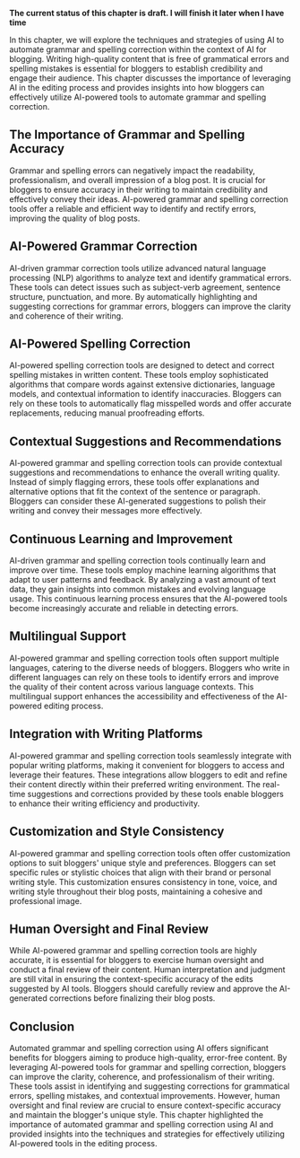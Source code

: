 **The current status of this chapter is draft. I will finish it later when I have time**

In this chapter, we will explore the techniques and strategies of using AI to automate grammar and spelling correction within the context of AI for blogging. Writing high-quality content that is free of grammatical errors and spelling mistakes is essential for bloggers to establish credibility and engage their audience. This chapter discusses the importance of leveraging AI in the editing process and provides insights into how bloggers can effectively utilize AI-powered tools to automate grammar and spelling correction.

The Importance of Grammar and Spelling Accuracy
-----------------------------------------------

Grammar and spelling errors can negatively impact the readability, professionalism, and overall impression of a blog post. It is crucial for bloggers to ensure accuracy in their writing to maintain credibility and effectively convey their ideas. AI-powered grammar and spelling correction tools offer a reliable and efficient way to identify and rectify errors, improving the quality of blog posts.

AI-Powered Grammar Correction
-----------------------------

AI-driven grammar correction tools utilize advanced natural language processing (NLP) algorithms to analyze text and identify grammatical errors. These tools can detect issues such as subject-verb agreement, sentence structure, punctuation, and more. By automatically highlighting and suggesting corrections for grammar errors, bloggers can improve the clarity and coherence of their writing.

AI-Powered Spelling Correction
------------------------------

AI-powered spelling correction tools are designed to detect and correct spelling mistakes in written content. These tools employ sophisticated algorithms that compare words against extensive dictionaries, language models, and contextual information to identify inaccuracies. Bloggers can rely on these tools to automatically flag misspelled words and offer accurate replacements, reducing manual proofreading efforts.

Contextual Suggestions and Recommendations
------------------------------------------

AI-powered grammar and spelling correction tools can provide contextual suggestions and recommendations to enhance the overall writing quality. Instead of simply flagging errors, these tools offer explanations and alternative options that fit the context of the sentence or paragraph. Bloggers can consider these AI-generated suggestions to polish their writing and convey their messages more effectively.

Continuous Learning and Improvement
-----------------------------------

AI-driven grammar and spelling correction tools continually learn and improve over time. These tools employ machine learning algorithms that adapt to user patterns and feedback. By analyzing a vast amount of text data, they gain insights into common mistakes and evolving language usage. This continuous learning process ensures that the AI-powered tools become increasingly accurate and reliable in detecting errors.

Multilingual Support
--------------------

AI-powered grammar and spelling correction tools often support multiple languages, catering to the diverse needs of bloggers. Bloggers who write in different languages can rely on these tools to identify errors and improve the quality of their content across various language contexts. This multilingual support enhances the accessibility and effectiveness of the AI-powered editing process.

Integration with Writing Platforms
----------------------------------

AI-powered grammar and spelling correction tools seamlessly integrate with popular writing platforms, making it convenient for bloggers to access and leverage their features. These integrations allow bloggers to edit and refine their content directly within their preferred writing environment. The real-time suggestions and corrections provided by these tools enable bloggers to enhance their writing efficiency and productivity.

Customization and Style Consistency
-----------------------------------

AI-powered grammar and spelling correction tools often offer customization options to suit bloggers' unique style and preferences. Bloggers can set specific rules or stylistic choices that align with their brand or personal writing style. This customization ensures consistency in tone, voice, and writing style throughout their blog posts, maintaining a cohesive and professional image.

Human Oversight and Final Review
--------------------------------

While AI-powered grammar and spelling correction tools are highly accurate, it is essential for bloggers to exercise human oversight and conduct a final review of their content. Human interpretation and judgment are still vital in ensuring the context-specific accuracy of the edits suggested by AI tools. Bloggers should carefully review and approve the AI-generated corrections before finalizing their blog posts.

Conclusion
----------

Automated grammar and spelling correction using AI offers significant benefits for bloggers aiming to produce high-quality, error-free content. By leveraging AI-powered tools for grammar and spelling correction, bloggers can improve the clarity, coherence, and professionalism of their writing. These tools assist in identifying and suggesting corrections for grammatical errors, spelling mistakes, and contextual improvements. However, human oversight and final review are crucial to ensure context-specific accuracy and maintain the blogger's unique style. This chapter highlighted the importance of automated grammar and spelling correction using AI and provided insights into the techniques and strategies for effectively utilizing AI-powered tools in the editing process.
